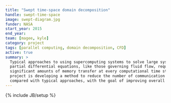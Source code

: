 ```yaml
---
title: "Swept time-space domain decomposition"
handle: swept-time-space
image: swept-diagram.jpg
funder: NASA
start_year: 2015
end_year:
team: [magee, kyle]
category: project
tags: [parallel computing, domain decomposition, CFD]
active: true
summary: >
  Typical approaches to using supercomputing systems to solve large systems of
  partial differential equations, like those governing fluid flow, require
  significant amounts of memory transfer at every computational time step. This
  project is developing a method to reduce the number of communication steps
  compared with typical approaches, with the goal of improving overall performance.
---
```

{% include JB/setup %}
